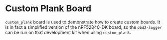# Custom Plank Board

`custom_plank` board is used to demonstrate how to create custom boards. It is
in fact a simplified version of the nRF52840-DK board, so the
`obd2-logger` can be run on that development kit when using
`custom_plank`.
